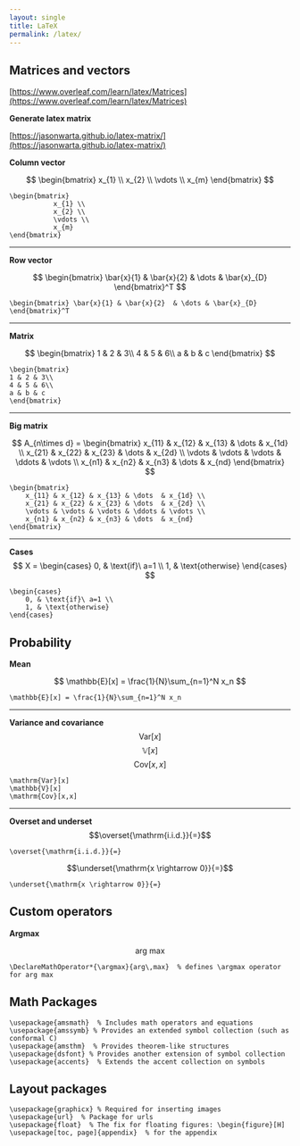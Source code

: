 ```yaml
---
layout: single
title: LaTeX
permalink: /latex/
---
```


## Matrices and vectors
[https://www.overleaf.com/learn/latex/Matrices](https://www.overleaf.com/learn/latex/Matrices)

**Generate latex matrix**

[https://jasonwarta.github.io/latex-matrix/](https://jasonwarta.github.io/latex-matrix/)

**Column vector**

$$
\begin{bmatrix}
           x_{1} \\
           x_{2} \\
           \vdots \\
           x_{m}
         \end{bmatrix}
$$
```
\begin{bmatrix}
           x_{1} \\
           x_{2} \\
           \vdots \\
           x_{m}
\end{bmatrix}
```
---
**Row vector**

$$
\begin{bmatrix} \bar{x}{1} & \bar{x}{2}  & \dots & \bar{x}_{D} \end{bmatrix}^T
$$
```
\begin{bmatrix} \bar{x}{1} & \bar{x}{2}  & \dots & \bar{x}_{D} \end{bmatrix}^T
```
---
**Matrix**

$$
\begin{bmatrix}
1 & 2 & 3\\
4 & 5 & 6\\
a & b & c
\end{bmatrix}
$$
```
\begin{bmatrix}
1 & 2 & 3\\
4 & 5 & 6\\
a & b & c
\end{bmatrix}
```
---
**Big matrix**

$$
A_{n\times d} = \begin{bmatrix}
    x_{11} & x_{12} & x_{13} & \dots  & x_{1d} \\
    x_{21} & x_{22} & x_{23} & \dots  & x_{2d} \\
    \vdots & \vdots & \vdots & \ddots & \vdots \\
    x_{n1} & x_{n2} & x_{n3} & \dots  & x_{nd}
\end{bmatrix}
$$
```
\begin{bmatrix}
    x_{11} & x_{12} & x_{13} & \dots  & x_{1d} \\
    x_{21} & x_{22} & x_{23} & \dots  & x_{2d} \\
    \vdots & \vdots & \vdots & \ddots & \vdots \\
    x_{n1} & x_{n2} & x_{n3} & \dots  & x_{nd}
\end{bmatrix}
```
---
**Cases**
$$
 X = \begin{cases}
      0, & \text{if}\ a=1 \\
      1, & \text{otherwise}
    \end{cases}
$$
```
\begin{cases}
    0, & \text{if}\ a=1 \\
    1, & \text{otherwise}
\end{cases}
```

## Probability
**Mean**

$$
\mathbb{E}[x] = \frac{1}{N}\sum_{n=1}^N x_n
$$
```
\mathbb{E}[x] = \frac{1}{N}\sum_{n=1}^N x_n
```
---
**Variance and covariance**
$$\mathrm{Var}[x]$$
$$\mathbb{V}[x]$$
$$\mathrm{Cov}[x,x]$$

```
\mathrm{Var}[x]
\mathbb{V}[x]
\mathrm{Cov}[x,x]
```
---
**Overset and underset**
$$\overset{\mathrm{i.i.d.}}{=}$$
```
\overset{\mathrm{i.i.d.}}{=}
```
$$\underset{\mathrm{x \rightarrow 0}}{=}$$
```
\underset{\mathrm{x \rightarrow 0}}{=}
```

## Custom operators
**Argmax**

$$\textrm{arg max}$$
```
\DeclareMathOperator*{\argmax}{arg\,max}  % defines \argmax operator for arg max
```

## Math Packages
```
\usepackage{amsmath}  % Includes math operators and equations
\usepackage{amssymb} % Provides an extended symbol collection (such as conformal C)
\usepackage{amsthm}  % Provides theorem-like structures
\usepackage{dsfont} % Provides another extension of symbol collection
\usepackage{accents}  % Extends the accent collection on symbols
```

## Layout packages
```
\usepackage{graphicx} % Required for inserting images
\usepackage{url}  % Package for urls
\usepackage{float}  % The fix for floating figures: \begin{figure}[H]
\usepackage[toc, page]{appendix}  % for the appendix
```